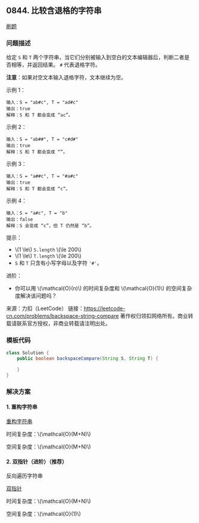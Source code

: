 <script src="https://cdn.bootcss.com/mathjax/2.7.7/MathJax.js?config=TeX-AMS-MML_HTMLorMML"></script>

## 0844. 比较含退格的字符串

[刷题](qu0844/solu/Solution.java)

### 问题描述

给定 `S` 和 `T` 两个字符串，当它们分别被输入到空白的文本编辑器后，判断二者是否相等，并返回结果。 `#` 代表退格字符。

**注意**：如果对空文本输入退格字符，文本继续为空。

示例 1：

```
输入：S = "ab#c", T = "ad#c"
输出：true
解释：S 和 T 都会变成 “ac”。
```

示例 2：

```
输入：S = "ab##", T = "c#d#"
输出：true
解释：S 和 T 都会变成 “”。
```

示例 3：

```
输入：S = "a##c", T = "#a#c"
输出：true
解释：S 和 T 都会变成 “c”。
```

示例 4：

```
输入：S = "a#c", T = "b"
输出：false
解释：S 会变成 “c”，但 T 仍然是 “b”。
```

提示：

* \\(1 \le\\) `S.length` \\(\le 200\\)
* \\(1 \le\\) `T.length` \\(\le 200\\)
* `S` 和 `T` 只含有小写字母以及字符 `'#'`。

 

进阶：

* 你可以用 \\(\mathcal{O}(n)\\) 的时间复杂度和 \\(\mathcal{O}(1)\\) 的空间复杂度解决该问题吗？

来源：力扣（LeetCode）
链接：https://leetcode-cn.com/problems/backspace-string-compare
著作权归领扣网络所有。商业转载请联系官方授权，非商业转载请注明出处。

### 模板代码

``` java
class Solution {
    public boolean backspaceCompare(String S, String T) {
        
    }
}
```

### 解决方案

#### 1. 重构字符串

[重构字符串](qu0844/solu1/Solution.java)

时间复杂度：\\(\mathcal{O}(M+N)\\)

空间复杂度：\\(\mathcal{O}(M+N)\\)

#### 2. 双指针（进阶）（推荐）

反向遍历字符串

[双指针](qu0844/solu2/Solution.java)

时间复杂度：\\(\mathcal{O}(M+N)\\)

空间复杂度：\\(\mathcal{O}(1)\\)
